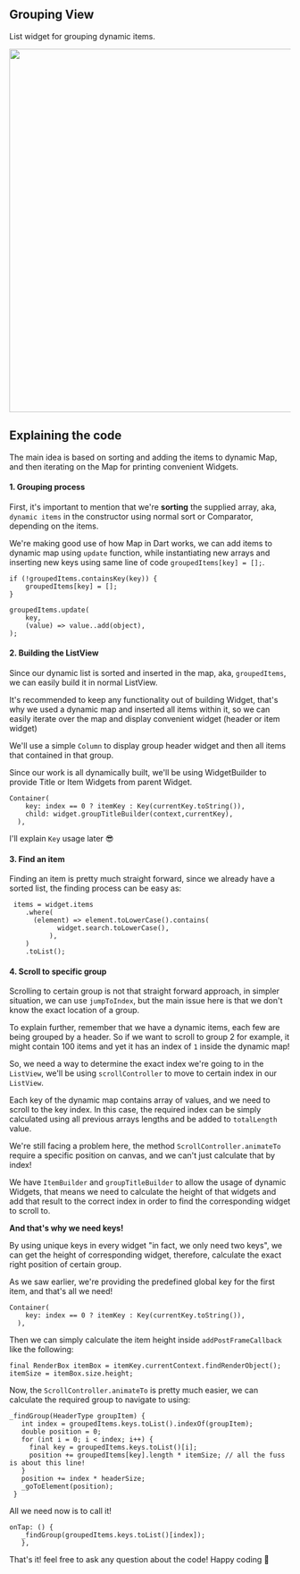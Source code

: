 ## Grouping View

List widget for grouping dynamic items.

<div class="display:inline-block">
        <img src="https://github.com/Emadeddin-eibo/group_listview/raw/master/sample.gif" class="display:inline-block" height="650"/>
</div>


## Explaining the code

The main idea is based on sorting and adding the items to dynamic Map,
and then iterating on the Map for printing convenient Widgets.

#### 1. Grouping process

First, it's important to mention that we're **sorting** the supplied array,
aka, `dynamic items` in the constructor using normal sort or Comparator,
depending on the items.

We're making good use of how Map in Dart works, we can add items  to
dynamic map using `update` function, while instantiating new arrays and
inserting new keys using same line of code `groupedItems[key] = [];`.

```
if (!groupedItems.containsKey(key)) {
    groupedItems[key] = [];
}

groupedItems.update(
    key,
    (value) => value..add(object),
);
```

#### 2. Building the ListView

Since our dynamic list is sorted and inserted in the map, aka, `groupedItems`,
we can easily build it in normal ListView.

It's recommended to keep any functionality out of building Widget, that's why
we used a dynamic map and inserted all items within it, so we can easily
iterate over the map and display convenient widget (header or item widget)

We'll use a simple `Column` to display group header widget and then all
items that contained in that group.

Since our work is all dynamically built, we'll be using WidgetBuilder to
provide Title or Item Widgets from parent Widget.

```
Container(
    key: index == 0 ? itemKey : Key(currentKey.toString()),
    child: widget.groupTitleBuilder(context,currentKey),
  ),
```

I'll explain `Key` usage later 😎


#### 3. Find an item

Finding an item is pretty much straight forward, since we already have
a sorted list, the finding process can be easy as:
```
 items = widget.items
    .where(
      (element) => element.toLowerCase().contains(
            widget.search.toLowerCase(),
          ),
    )
    .toList();
```

#### 4. Scroll to specific group

Scrolling to certain group is not that straight forward approach,
in simpler situation, we can use `jumpToIndex`, but the main issue here
is that we don't know the exact location of a group.

To explain further, remember that we have a dynamic items, each few are
being grouped by a header. So if we want to scroll to group 2 for example,
it might contain 100 items and yet it has an index of `1` inside the dynamic map!

So, we need a way to determine the exact index we're going to in the `ListView`,
we'll be using `scrollController` to move to certain index in our `ListView`.

Each key of the dynamic map contains array of values, and we need to scroll to
the key index. In this case, the required index can be simply calculated
using all previous arrays lengths and be added to `totalLength` value.

We're still facing a problem here, the method `ScrollController.animateTo` require
a specific position on canvas, and we can't just calculate that by index!

We have `ItemBuilder` and `groupTitleBuilder` to allow the usage of dynamic
Widgets, that means we need to calculate the height of that widgets and
add that result to the correct index in order to find the corresponding widget
to scroll to.

**And that's why we need keys!**

By using unique keys in every widget "in fact, we only need two keys", we can
get the height of corresponding widget, therefore, calculate the exact
right position of certain group.

As we saw earlier, we're providing the predefined global key for the first item,
and that's all we need!

```
Container(
    key: index == 0 ? itemKey : Key(currentKey.toString()),
  ),
```

Then we can simply calculate the item height inside `addPostFrameCallback`
like the following:

```
final RenderBox itemBox = itemKey.currentContext.findRenderObject();
itemSize = itemBox.size.height;
```

Now, the `ScrollController.animateTo` is pretty much easier, we can calculate
the required group to navigate to using:

 ```
 _findGroup(HeaderType groupItem) {
    int index = groupedItems.keys.toList().indexOf(groupItem);
    double position = 0;
    for (int i = 0; i < index; i++) {
      final key = groupedItems.keys.toList()[i];
      position += groupedItems[key].length * itemSize; // all the fuss is about this line!
    }
    position += index * headerSize;
    _goToElement(position);
  }
 ```

 All we need now is to call it!

 ```
 onTap: () {
    _findGroup(groupedItems.keys.toList()[index]);
    },
 ```

That's it! feel free to ask any question about the code!
Happy coding 🤘